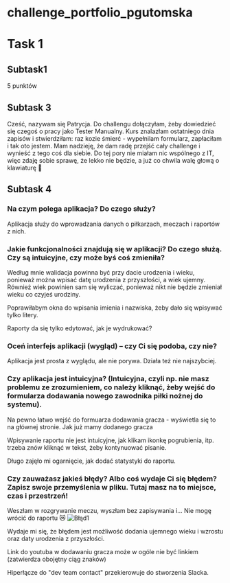 # challenge_portfolio_pgutomska
  # Task 1
  ## Subtask1
  5 punktów
  ## Subtask 3
  Cześć, nazywam się Patrycja. Do challengu dołączyłam, żeby dowiedzieć się czegoś o pracy jako Tester Manualny. Kurs znalazłam ostatniego dnia zapisów i stwierdziłam: raz kozie śmierć - wypełnilam formularz, zapłaciłam i tak oto jestem. Mam nadzieję, że dam radę przejść cały challenge i wynieść z tego coś dla siebie. Do tej pory nie miałam nic wspólnego z IT, więc zdaję sobie sprawę, że lekko nie będzie, a już co chwila walę głową o klawiaturę :see_no_evil:
## Subtask 4
### Na czym polega aplikacja? Do czego służy?
Aplikacja służy do wprowadzania danych o piłkarzach, meczach i raportów z nich. 
### Jakie funkcjonalności znajdują się w aplikacji? Do czego służą. Czy są intuicyjne, czy może byś coś zmieniła?
Według mnie walidacja powinna być przy dacie urodzenia i wieku, ponieważ można wpisać datę urodzenia z przyszłości, a wiek ujemny. Również wiek powinien sam się wyliczać, ponieważ nikt nie będzie zmieniał wieku co czyjeś urodziny.

Poprawiłabym okna do wpisania imienia i nazwiska, żeby dało się wpisywać tylko litery.

Raporty da się tylko edytować, jak je wydrukować?
### Oceń interfejs aplikacji (wygląd) – czy Ci się podoba, czy nie?
Aplikacja jest prosta z wyglądu, ale nie porywa. Działa też nie najszybciej.
### Czy aplikacja jest intuicyjna? (Intuicyjna, czyli np. nie masz problemu ze zrozumieniem, co należy kliknąć, żeby wejść do formularza dodawania nowego zawodnika piłki nożnej do systemu).
Na pewno łatwo wejść do formuarza dodawania gracza - wyświetla się to na głównej stronie. Jak już mamy dodanego gracza 

Wpisywanie raportu nie jest intuicyjne, jak klikam ikonkę pogrubienia, itp. trzeba znów kliknąć w tekst, żeby kontynuować pisanie. 

Długo zajęło mi ogarnięcie, jak dodać statystyki do raportu.
### Czy zauważasz jakieś błędy? Albo coś wydaje Ci się błędem? Zapisz swoje przemyślenia w pliku. Tutaj masz na to miejsce, czas i przestrzeń!
Weszłam w rozgrywanie meczu, wyszłam bez zapisywania i... Nie mogę wrócić do raportu 😿
![Błąd1](https://i.imgur.com/UcfqUuu.png)

Wydaje mi się, że błędem jest możliwość dodania ujemnego wieku i wzrostu oraz daty urodzenia z przyszłości.

Link do youtuba w dodawaniu gracza może w ogóle nie być linkiem (zatwierdza obojętny ciąg znaków)

Hiperłącze do "dev team contact" przekierowuje do stworzenia Slacka.
